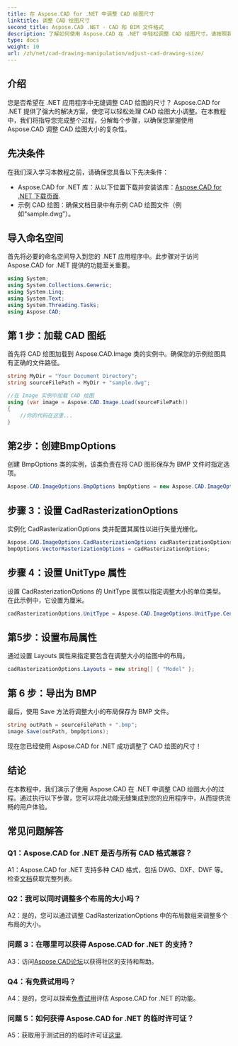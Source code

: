 ```yaml
---
title: 在 Aspose.CAD for .NET 中调整 CAD 绘图尺寸
linktitle: 调整 CAD 绘图尺寸
second_title: Aspose.CAD .NET - CAD 和 BIM 文件格式
description: 了解如何使用 Aspose.CAD 在 .NET 中轻松调整 CAD 绘图尺寸。请按照我们的分步指南进行无缝调整大小。
type: docs
weight: 10
url: /zh/net/cad-drawing-manipulation/adjust-cad-drawing-size/
---
```

## 介绍

您是否希望在 .NET 应用程序中无缝调整 CAD 绘图的尺寸？ Aspose.CAD for .NET 提供了强大的解决方案，使您可以轻松处理 CAD 绘图大小调整。在本教程中，我们将指导您完成整个过程，分解每个步骤，以确保您掌握使用 Aspose.CAD 调整 CAD 绘图大小的复杂性。

## 先决条件

在我们深入学习本教程之前，请确保您具备以下先决条件：

- Aspose.CAD for .NET 库：从以下位置下载并安装该库：[Aspose.CAD for .NET 下载页面](https://releases.aspose.com/cad/net/).
- 示例 CAD 绘图：确保文档目录中有示例 CAD 绘图文件（例如“sample.dwg”）。

## 导入命名空间

首先将必要的命名空间导入到您的 .NET 应用程序中。此步骤对于访问 Aspose.CAD for .NET 提供的功能至关重要。

```csharp
using System;
using System.Collections.Generic;
using System.Linq;
using System.Text;
using System.Threading.Tasks;
using Aspose.CAD;
```

## 第 1 步：加载 CAD 图纸

首先将 CAD 绘图加载到 Aspose.CAD.Image 类的实例中。确保您的示例绘图具有正确的文件路径。

```csharp
string MyDir = "Your Document Directory";
string sourceFilePath = MyDir + "sample.dwg";

//在 Image 实例中加载 CAD 绘图
using (var image = Aspose.CAD.Image.Load(sourceFilePath))
{
    //你的代码在这里...
}
```

## 第2步：创建BmpOptions

创建 BmpOptions 类的实例，该类负责在将 CAD 图形保存为 BMP 文件时指定选项。

```csharp
Aspose.CAD.ImageOptions.BmpOptions bmpOptions = new Aspose.CAD.ImageOptions.BmpOptions();
```

## 步骤 3：设置 CadRasterizationOptions

实例化 CadRasterizationOptions 类并配置其属性以进行矢量光栅化。

```csharp
Aspose.CAD.ImageOptions.CadRasterizationOptions cadRasterizationOptions = new Aspose.CAD.ImageOptions.CadRasterizationOptions();
bmpOptions.VectorRasterizationOptions = cadRasterizationOptions;
```

## 步骤 4：设置 UnitType 属性

设置 CadRasterizationOptions 的 UnitType 属性以指定调整大小的单位类型。在此示例中，它设置为厘米。

```csharp
cadRasterizationOptions.UnitType = Aspose.CAD.ImageOptions.UnitType.Centimeter;
```

## 第5步：设置布局属性

通过设置 Layouts 属性来指定要包含在调整大小的绘图中的布局。

```csharp
cadRasterizationOptions.Layouts = new string[] { "Model" };
```

## 第 6 步：导出为 BMP

最后，使用 Save 方法将调整大小的布局保存为 BMP 文件。

```csharp
string outPath = sourceFilePath + ".bmp";
image.Save(outPath, bmpOptions);
```

现在您已经使用 Aspose.CAD for .NET 成功调整了 CAD 绘图的尺寸！

## 结论

在本教程中，我们演示了使用 Aspose.CAD 在 .NET 中调整 CAD 绘图大小的过程。通过执行以下步骤，您可以将此功能无缝集成到您的应用程序中，从而提供流畅的用户体验。

## 常见问题解答

### Q1：Aspose.CAD for .NET 是否与所有 CAD 格式兼容？

 A1：Aspose.CAD for .NET 支持多种 CAD 格式，包括 DWG、DXF、DWF 等。检查[文档](https://reference.aspose.com/cad/net/)获取完整列表。

### Q2：我可以同时调整多个布局的大小吗？

A2：是的，您可以通过调整 CadRasterizationOptions 中的布局数组来调整多个布局的大小。

### 问题 3：在哪里可以获得 Aspose.CAD for .NET 的支持？

 A3：访问[Aspose.CAD论坛](https://forum.aspose.com/c/cad/19)以获得社区的支持和帮助。

### Q4：有免费试用吗？

 A4：是的，您可以探索[免费试用](https://releases.aspose.com/)评估 Aspose.CAD for .NET 的功能。

### 问题 5：如何获得 Aspose.CAD for .NET 的临时许可证？

 A5：获取用于测试目的的临时许可证[这里](https://purchase.aspose.com/temporary-license/).